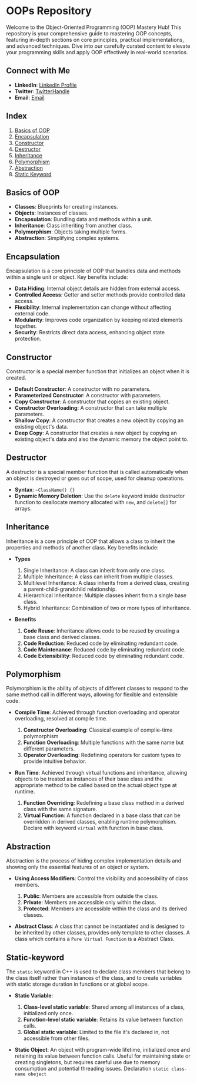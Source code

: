 # OOPs Repository

Welcome to the Object-Oriented Programming (OOP) Mastery Hub! This repository is your comprehensive guide to mastering OOP concepts, featuring in-depth sections on core principles, practical implementations, and advanced techniques. Dive into our carefully curated content to elevate your programming skills and apply OOP effectively in real-world scenarios.

## Connect with Me

- **LinkedIn**: [LinkedIn Profile](https://www.linkedin.com/in/abhishek-paturkar-810359245/)
- **Twitter**: [TwitterHandle](https://x.com/abhi_paturkar)
- **Email**: [Email](mailto:paturkarabhishek03@gmail.com)

## Index

1. [Basics of OOP](#basics-of-oop)
2. [Encapsulation](#encapsulation)
3. [Constructor](#constructor)
4. [Destructor](#destructor)
5. [Inheritance](#inheritance)
6. [Polymorphism](#polymorphism)
7. [Abstraction]($abstraction)
8. [Static Keyword](#static-keyword)

## Basics of OOP

- **Classes**: Blueprints for creating instances.
- **Objects**: Instances of classes.
- **Encapsulation**: Bundling data and methods within a unit.
- **Inheritance**: Class inheriting from another class.
- **Polymorphism**: Objects taking multiple forms.
- **Abstraction**: Simplifying complex systems.

## Encapsulation

Encapsulation is a core principle of OOP that bundles data and methods within a single unit or object. Key benefits include:

- **Data Hiding**: Internal object details are hidden from external access.
- **Controlled Access**: Getter and setter methods provide controlled data access.
- **Flexibility**: Internal implementation can change without affecting external code.
- **Modularity**: Improves code organization by keeping related elements together.
- **Security**: Restricts direct data access, enhancing object state protection.

## Constructor

Constructor is a special member function that initializes an object when it is created.

- **Default Constructor**: A constructor with no parameters.
- **Parameterized Constructor**: A constructor with parameters.
- **Copy Constructor**: A constructor that copies an existing object.
- **Constructor Overloading**: A constructor that can take multiple parameters.
- **Shallow Copy**: A constructor that creates a new object by copying an existing object's data.
- **Deep Copy**: A constructor that creates a new object by copying an existing object's data and also the dynamic memory the object point to.

## Destructor

A destructor is a special member function that is called automatically when an object is destroyed or goes out of scope, used for cleanup operations.

- **Syntax**: `~ClassName() {}`
- **Dynamic Memory Deletion**: Use the `delete` keyword inside destructor function to deallocate memory allocated with `new`, and `delete[]` for arrays.

## Inheritance

Inheritance is a core principle of OOP that allows a class to inherit the properties and methods of another class. Key benefits include:

- **Types**

  1. Single Inheritance: A class can inherit from only one class.
  2. Multiple Inheritance: A class can inherit from multiple classes.
  3. Multilevel Inheritance: A class inherits from a derived class, creating a parent-child-grandchild relationship.
  4. Hierarchical Inheritance: Multiple classes inherit from a single base class.
  5. Hybrid Inheritance: Combination of two or more types of inheritance.

- **Benefits**
  1. **Code Reuse**: Inheritance allows code to be reused by creating a base class and derived classes.
  2. **Code Reduction**: Reduced code by eliminating redundant code.
  3. **Code Maintenance**: Reduced code by eliminating redundant code.
  4. **Code Extensibility**: Reduced code by eliminating redundant code.

## Polymorphism

Polymorphism is the ability of objects of different classes to respond to the same method call in different ways, allowing for flexible and extensible code.

- **Compile Time**: Achieved through function overloading and operator overloading, resolved at compile time.

  1. **Constructor Overloading**: Classical example of complie-time polymorphism
  2. **Function Overloading**: Multiple functions with the same name but different parameters.
  3. **Operator Overloading**: Redefining operators for custom types to provide intuitive behavior.

- **Run Time**: Achieved through virtual functions and inheritance, allowing objects to be treated as instances of their base class and the appropriate method to be called based on the actual object type at runtime.
  1. **Function Overriding**: Redefining a base class method in a derived class with the same signature.
  2. **Virtual Function**: A function declared in a base class that can be overridden in derived classes, enabling runtime polymorphism. Declare with keyword `virtual` with function in base class.

## Abstraction

Abstraction is the process of hiding complex implementation details and showing only the essential features of an object or system.

- **Using Access Modifiers**: Control the visibility and accessibility of class members.

  1. **Public**: Members are accessible from outside the class.
  2. **Private**: Members are accessible only within the class.
  3. **Protected**: Members are accessible within the class and its derived classes.

- **Abstract Class**: A class that cannot be instantiated and is designed to be inherited by other classes, provides only template to other classes. A class which contains a `Pure Virtual Function` is a Abstract Class.

## Static-keyword

The `static` keyword in C++ is used to declare class members that belong to the class itself rather than instances of the class, and to create variables with static storage duration in functions or at global scope.

- **Static Variable**:

  1. **Class-level static variable**: Shared among all instances of a class, initialized only once.
  2. **Function-level static variable**: Retains its value between function calls.
  3. **Global static variable**: Limited to the file it's declared in, not accessible from other files.

- **Static Object**: An object with program-wide lifetime, initialized once and retaining its value between function calls. Useful for maintaining state or creating singletons, but requires careful use due to memory consumption and potential threading issues. Declaration `static class-name obeject`
